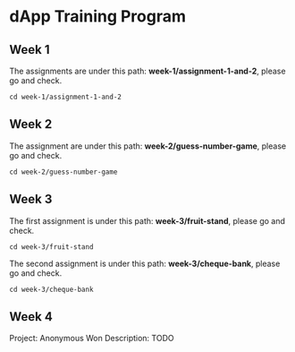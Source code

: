 # dApp Training Program

## Week 1

The assignments are under this path: __week-1/assignment-1-and-2__, please go and check.

````
cd week-1/assignment-1-and-2
````

## Week 2

The assignment are under this path: __week-2/guess-number-game__, please go and check.

````
cd week-2/guess-number-game
````

## Week 3

The first assignment is under this path: __week-3/fruit-stand__, please go and check.

````
cd week-3/fruit-stand
````

The second assignment is under this path: __week-3/cheque-bank__, please go and check.

````
cd week-3/cheque-bank
````

## Week 4

Project: Anonymous Won
Description: TODO